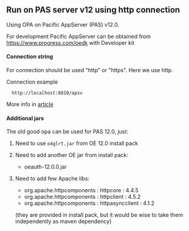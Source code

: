 ## Run on PAS server v12 using http connection

Using OPA on Pacific AppServer (PAS) v12.0.

For development Pacific AppServer can be obtained from 
https://www.progress.com/oedk 
with Developer kit 


#### Connection string

For connection should be used "http" or "https".
Here we use http.

Connection example

      http://localhost:8810/apsv

More info in [article](https://knowledgebase.progress.com/articles/Article/How-to-connect-to-the-Pacific-AppServer-from-Open-Client-or-the-Sonic-ESB-Native-Adapter)  

#### Additional jars

The old good opa can be used for PAS 12.0, just:

1) Need to use `o4glrt.jar` from OE 12.0 install pack

2) Need to add another OE jar from install pack:
    - oeauth-12.0.0.jar
    
3) Need to add few Apache libs:
    - org.apache.httpcomponents : httpcore : 4.4.5
    - org.apache.httpcomponents : httpclient : 4.5.2
    - org.apache.httpcomponents : httpasyncclient : 4.1.2
    
    (they are provided in install pack, but it would be wise to take them independently as maven dependency)

